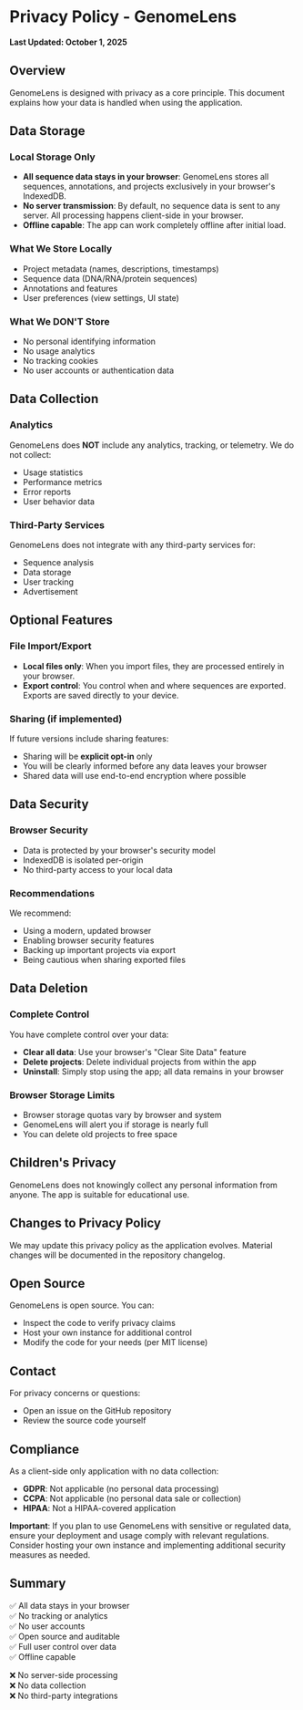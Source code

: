 # Privacy Policy - GenomeLens

**Last Updated: October 1, 2025**

## Overview

GenomeLens is designed with privacy as a core principle. This document explains how your data is handled when using the application.

## Data Storage

### Local Storage Only

- **All sequence data stays in your browser**: GenomeLens stores all sequences, annotations, and projects exclusively in your browser's IndexedDB.
- **No server transmission**: By default, no sequence data is sent to any server. All processing happens client-side in your browser.
- **Offline capable**: The app can work completely offline after initial load.

### What We Store Locally

- Project metadata (names, descriptions, timestamps)
- Sequence data (DNA/RNA/protein sequences)
- Annotations and features
- User preferences (view settings, UI state)

### What We DON'T Store

- No personal identifying information
- No usage analytics
- No tracking cookies
- No user accounts or authentication data

## Data Collection

### Analytics

GenomeLens does **NOT** include any analytics, tracking, or telemetry. We do not collect:

- Usage statistics
- Performance metrics
- Error reports
- User behavior data

### Third-Party Services

GenomeLens does not integrate with any third-party services for:

- Sequence analysis
- Data storage
- User tracking
- Advertisement

## Optional Features

### File Import/Export

- **Local files only**: When you import files, they are processed entirely in your browser.
- **Export control**: You control when and where sequences are exported. Exports are saved directly to your device.

### Sharing (if implemented)

If future versions include sharing features:

- Sharing will be **explicit opt-in** only
- You will be clearly informed before any data leaves your browser
- Shared data will use end-to-end encryption where possible

## Data Security

### Browser Security

- Data is protected by your browser's security model
- IndexedDB is isolated per-origin
- No third-party access to your local data

### Recommendations

We recommend:

- Using a modern, updated browser
- Enabling browser security features
- Backing up important projects via export
- Being cautious when sharing exported files

## Data Deletion

### Complete Control

You have complete control over your data:

- **Clear all data**: Use your browser's "Clear Site Data" feature
- **Delete projects**: Delete individual projects from within the app
- **Uninstall**: Simply stop using the app; all data remains in your browser

### Browser Storage Limits

- Browser storage quotas vary by browser and system
- GenomeLens will alert you if storage is nearly full
- You can delete old projects to free space

## Children's Privacy

GenomeLens does not knowingly collect any personal information from anyone. The app is suitable for educational use.

## Changes to Privacy Policy

We may update this privacy policy as the application evolves. Material changes will be documented in the repository changelog.

## Open Source

GenomeLens is open source. You can:

- Inspect the code to verify privacy claims
- Host your own instance for additional control
- Modify the code for your needs (per MIT license)

## Contact

For privacy concerns or questions:

- Open an issue on the GitHub repository
- Review the source code yourself

## Compliance

As a client-side only application with no data collection:

- **GDPR**: Not applicable (no personal data processing)
- **CCPA**: Not applicable (no personal data sale or collection)
- **HIPAA**: Not a HIPAA-covered application

**Important**: If you plan to use GenomeLens with sensitive or regulated data, ensure your deployment and usage comply with relevant regulations. Consider hosting your own instance and implementing additional security measures as needed.

## Summary

✅ All data stays in your browser  
✅ No tracking or analytics  
✅ No user accounts  
✅ Open source and auditable  
✅ Full user control over data  
✅ Offline capable  

❌ No server-side processing  
❌ No data collection  
❌ No third-party integrations  




